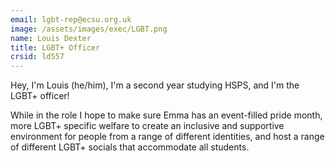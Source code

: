 ```yaml
---
email: lgbt-rep@ecsu.org.uk
image: /assets/images/exec/LGBT.png
name: Louis Dexter
title: LGBT+ Officer
crsid: ld557
---
```

Hey, I'm Louis (he/him), I'm a second year studying HSPS, and I'm the LGBT+ officer! 

While in the role I hope to make sure Emma has an event-filled pride month, more LGBT+ specific welfare to create an inclusive and supportive environment for people from a range of different identities, and host a range of different LGBT+ socials that accommodate all students.